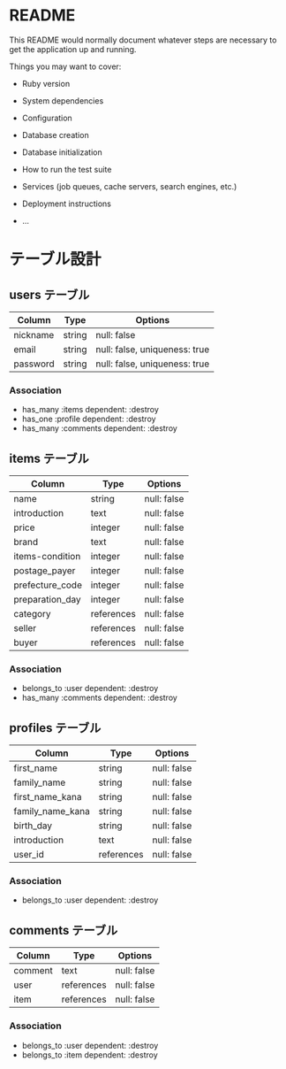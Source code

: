 # README

This README would normally document whatever steps are necessary to get the
application up and running.

Things you may want to cover:

* Ruby version

* System dependencies

* Configuration

* Database creation

* Database initialization

* How to run the test suite

* Services (job queues, cache servers, search engines, etc.)

* Deployment instructions

* ...

# テーブル設計

## users テーブル
| Column           | Type       | Options                        |
| ---------------- | ---------- | ------------------------------ |
| nickname         | string     | null: false                    |
| email            | string     | null: false, uniqueness: true  |
| password         | string     | null: false, uniqueness: true  |
### Association
- has_many :items dependent: :destroy
- has_one :profile dependent: :destroy
- has_many :comments dependent: :destroy


## items テーブル
| Column           | Type       | Options                        |
| ---------------- | ---------- | ------------------------------ |
| name             | string     | null: false                    |
| introduction     | text       | null: false                    |
| price            | integer    | null: false                    |
| brand            | text       | null: false                    |
| items-condition  | integer    | null: false                    |
| postage_payer    | integer    | null: false                    |
| prefecture_code  | integer    | null: false                    |
| preparation_day  | integer    | null: false                    |
| category         | references | null: false                    |
| seller           | references | null: false                    |
| buyer            | references | null: false                    |
### Association
- belongs_to :user dependent: :destroy
- has_many :comments dependent: :destroy


## profiles テーブル
| Column           | Type       | Options                        |
| ---------------- | ---------- | ------------------------------ |
| first_name       | string     | null: false                    |
| family_name      | string     | null: false                    |
| first_name_kana  | string     | null: false                    |
| family_name_kana | string     | null: false                    |
| birth_day        | string     | null: false                    |
| introduction     | text       | null: false                    |
| user_id          | references | null: false                    |
### Association
- belongs_to :user dependent: :destroy


## comments テーブル
| Column           | Type       | Options                        |
| ---------------- | ---------- | ------------------------------ |
| comment          | text       | null: false                    |
| user             | references | null: false                    |
| item             | references | null: false                    |
### Association
- belongs_to :user dependent: :destroy
- belongs_to :item dependent: :destroy